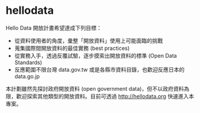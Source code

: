 hellodata
=========

Hello Data 開放計畫希望達成下列目標：

* 從資料使用者的角度，彙整「開放資料」使用上可能面臨的挑戰
* 蒐集國際間開放資料的最佳實務 (best practices)
* 從實務入手，透過反覆試驗，逐步摸索出開放資料的標準 (Open Data Standards)
* 反應範圍不限台灣 data.gov.tw 或是各縣市資料目錄，也歡迎反應日本的 data.go.jp

本計劃雖然先探討政府開放資料 (open government data)，但不以政府資料為限，歡迎探索其他類型的開放資料。目前可透過 http://hellodata.org 快速進入本專案。

